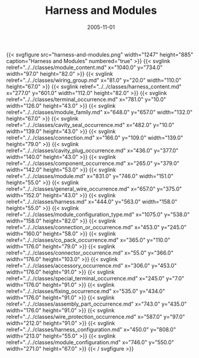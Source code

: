 ﻿---
title: Harness and Modules
toc: false
type: specs
layout: diagram
date: "2005-11-01"
draft: false
specification: KBL
version: 2.3.sr1
documentType: "Recommendation"
elementType: Diagram
classes:
  - Module_content
  - Wiring_group
  - Harness_content
  - Terminal_occurrence
  - Module_family
  - Cavity_seal_occurrence
  - Connection
  - Cavity_plug_occurrence
  - Component_occurrence
  - Module
  - General_wire_occurrence
  - Harness
  - Module_configuration_type
  - Connection_or_occurrence
  - Co_pack_occurrence
  - Connector_occurrence
  - Accessory_occurrence
  - Special_terminal_occurrence
  - Fixing_occurrence
  - Assembly_part_occurrence
  - Wire_protection_occurrence
  - Harness_configuration
  - Module_configuration
menu:
  KBL-2.3.sr1:    
    parent: presentation
    identifier: presentation/harness-and-modules
    weight: 1004 

# Prev/next pager order (if `docs_section_pager` enabled in `params.toml`)
weight: 1004
---
{{< svgfigure src="harness-and-modules.png" width="1247" height="885" caption="Harness and Modules" numbered="true" >}}
  {{< svglink relref="../../classes/module_content.md" x="1040.0" y="734.0" width="97.0" height="82.0" >}}
  {{< svglink relref="../../classes/wiring_group.md" x="81.0" y="20.0" width="110.0" height="67.0" >}}
  {{< svglink relref="../../classes/harness_content.md" x="277.0" y="601.0" width="112.0" height="82.0" >}}
  {{< svglink relref="../../classes/terminal_occurrence.md" x="781.0" y="10.0" width="126.0" height="43.0" >}}
  {{< svglink relref="../../classes/module_family.md" x="648.0" y="657.0" width="132.0" height="67.0" >}}
  {{< svglink relref="../../classes/cavity_seal_occurrence.md" x="482.0" y="10.0" width="139.0" height="43.0" >}}
  {{< svglink relref="../../classes/connection.md" x="166.0" y="109.0" width="139.0" height="79.0" >}}
  {{< svglink relref="../../classes/cavity_plug_occurrence.md" x="436.0" y="377.0" width="140.0" height="43.0" >}}
  {{< svglink relref="../../classes/component_occurrence.md" x="265.0" y="379.0" width="142.0" height="53.0" >}}
  {{< svglink relref="../../classes/module.md" x="831.0" y="746.0" width="151.0" height="55.0" >}}
  {{< svglink relref="../../classes/general_wire_occurrence.md" x="657.0" y="375.0" width="152.0" height="43.0" >}}
  {{< svglink relref="../../classes/harness.md" x="444.0" y="563.0" width="158.0" height="55.0" >}}
  {{< svglink relref="../../classes/module_configuration_type.md" x="1075.0" y="538.0" width="158.0" height="82.0" >}}
  {{< svglink relref="../../classes/connection_or_occurrence.md" x="453.0" y="245.0" width="160.0" height="58.0" >}}
  {{< svglink relref="../../classes/co_pack_occurrence.md" x="365.0" y="110.0" width="176.0" height="79.0" >}}
  {{< svglink relref="../../classes/connector_occurrence.md" x="55.0" y="366.0" width="176.0" height="103.0" >}}
  {{< svglink relref="../../classes/accessory_occurrence.md" x="306.0" y="453.0" width="176.0" height="91.0" >}}
  {{< svglink relref="../../classes/special_terminal_occurrence.md" x="245.0" y="7.0" width="176.0" height="91.0" >}}
  {{< svglink relref="../../classes/fixing_occurrence.md" x="535.0" y="434.0" width="176.0" height="91.0" >}}
  {{< svglink relref="../../classes/assembly_part_occurrence.md" x="743.0" y="435.0" width="176.0" height="91.0" >}}
  {{< svglink relref="../../classes/wire_protection_occurrence.md" x="587.0" y="97.0" width="212.0" height="91.0" >}}
  {{< svglink relref="../../classes/harness_configuration.md" x="450.0" y="808.0" width="213.0" height="55.0" >}}
  {{< svglink relref="../../classes/module_configuration.md" x="746.0" y="550.0" width="271.0" height="67.0" >}}
{{< / svgfigure >}}
